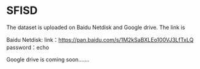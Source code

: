 # SFISD

The dataset is uploaded on Baidu Netdisk and Google drive.
The link is 

Baidu Netdisk:
link：https://pan.baidu.com/s/1M2kSaBXLEo100VJ3LfTxLQ  password：echo

Google drive is coming soon.......
